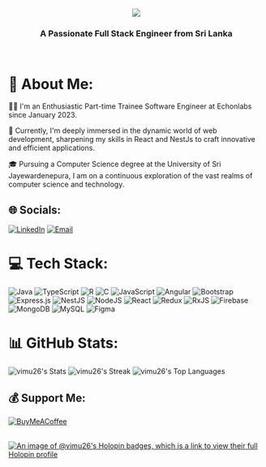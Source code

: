 <h1 align="center">
    <img src="https://readme-typing-svg.herokuapp.com/?font=Righteous&size=35&center=true&vCenter=true&width=610&height=70&duration=5000&lines=Hello+👋,+I'm+Akalanka+Vimukthi;" />
</h1>
<h3 align="center">A Passionate Full Stack Engineer from Sri Lanka</h3><br>

# 💫 About Me:

👩‍💻 I'm an Enthusiastic Part-time Trainee Software Engineer at Echonlabs since January 2023.

🌱 Currently, I'm deeply immersed in the dynamic world of web development, sharpening my skills in React and NestJs to craft innovative and efficient applications.

🎓 Pursuing a Computer Science degree at the University of Sri Jayewardenepura, I am on a continuous exploration of the vast realms of computer science and technology.

<!-- Add any additional sections you'd like, such as projects, skills, or a glimpse into your coding journey. -->

## 🌐 Socials:
[![LinkedIn](https://img.shields.io/badge/LinkedIn-%230077B5.svg?logo=linkedin&logoColor=white)](https://www.linkedin.com/in/akalanka-vimukthi-6b4449265/)
[![Email](https://img.shields.io/badge/Email-%23D14836.svg?logo=gmail&logoColor=white)](mailto:akalankavimukthi2@gmail.com)

# 💻 Tech Stack:
![Java](https://img.shields.io/badge/java-%23ED8B00.svg?style=for-the-badge&logo=openjdk&logoColor=white) ![TypeScript](https://img.shields.io/badge/typescript-%23007ACC.svg?style=for-the-badge&logo=typescript&logoColor=white) ![R](https://img.shields.io/badge/r-%23276DC3.svg?style=for-the-badge&logo=r&logoColor=white) ![C](https://img.shields.io/badge/c-%2300599C.svg?style=for-the-badge&logo=c&logoColor=white) ![JavaScript](https://img.shields.io/badge/javascript-%23323330.svg?style=for-the-badge&logo=javascript&logoColor=%23F7DF1E) ![Angular](https://img.shields.io/badge/angular-%23DD0031.svg?style=for-the-badge&logo=angular&logoColor=white) ![Bootstrap](https://img.shields.io/badge/bootstrap-%238511FA.svg?style=for-the-badge&logo=bootstrap&logoColor=white) ![Express.js](https://img.shields.io/badge/express.js-%23404d59.svg?style=for-the-badge&logo=express&logoColor=%2361DAFB) ![NestJS](https://img.shields.io/badge/nestjs-%23E0234E.svg?style=for-the-badge&logo=nestjs&logoColor=white) ![NodeJS](https://img.shields.io/badge/node.js-6DA55F?style=for-the-badge&logo=node.js&logoColor=white) ![React](https://img.shields.io/badge/react-%2320232a.svg?style=for-the-badge&logo=react&logoColor=%2361DAFB) ![Redux](https://img.shields.io/badge/redux-%23593d88.svg?style=for-the-badge&logo=redux&logoColor=white) ![RxJS](https://img.shields.io/badge/rxjs-%23B7178C.svg?style=for-the-badge&logo=reactivex&logoColor=white) ![Firebase](https://img.shields.io/badge/Firebase-039BE5?style=for-the-badge&logo=Firebase&logoColor=white) ![MongoDB](https://img.shields.io/badge/MongoDB-%234ea94b.svg?style=for-the-badge&logo=mongodb&logoColor=white) ![MySQL](https://img.shields.io/badge/mysql-%2300000f.svg?style=for-the-badge&logo=mysql&logoColor=white) ![Figma](https://img.shields.io/badge/figma-%23F24E1E.svg?style=for-the-badge&logo=figma&logoColor=white)


# 📊 GitHub Stats:

![vimu26's Stats](https://github-readme-stats.vercel.app/api?username=vimu26&theme=tokyonight&show_icons=true&hide_border=false&count_private=true)
![vimu26's Streak](https://github-readme-streak-stats.herokuapp.com/?user=vimu26&theme=tokyonight&hide_border=false)
![vimu26's Top Languages](https://github-readme-stats.vercel.app/api/top-langs/?username=vimu26&theme=tokyonight&show_icons=true&hide_border=false&layout=compact)



## 💰 Support Me:

[![BuyMeACoffee](https://img.shields.io/badge/Buy%20Me%20a%20Coffee-ffdd00?style=for-the-badge&logo=buy-me-a-coffee&logoColor=black)](https://www.buymeacoffee.com/akalankavif)<br><br>

[![An image of @vimu26's Holopin badges, which is a link to view their full Holopin profile](https://holopin.me/vimu26)](https://holopin.io/@vimu26)
